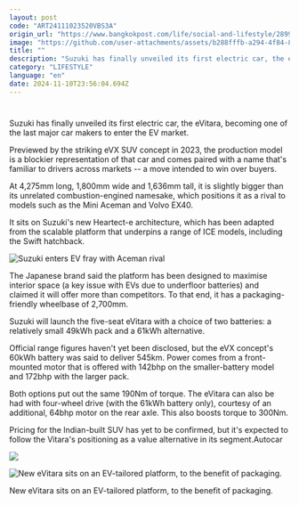 ```yaml
---
layout: post
code: "ART24111023520VBS3A"
origin_url: "https://www.bangkokpost.com/life/social-and-lifestyle/2899952/suzuki-enters-ev-fray-with-aceman-rival"
image: "https://github.com/user-attachments/assets/b288fffb-a294-4f84-8780-ef10692191af"
title: ""
description: "Suzuki has finally unveiled its first electric car, the eVitara, becoming one of the last major car makers to enter the EV market."
category: "LIFESTYLE"
language: "en"
date: 2024-11-10T23:56:04.694Z
---
```


# 

Suzuki has finally unveiled its first electric car, the eVitara, becoming one of the last major car makers to enter the EV market.

Previewed by the striking eVX SUV concept in 2023, the production model is a blockier representation of that car and comes paired with a name that's familiar to drivers across markets -- a move intended to win over buyers.

At 4,275mm long, 1,800mm wide and 1,636mm tall, it is slightly bigger than its unrelated combustion-engined namesake, which positions it as a rival to models such as the Mini Aceman and Volvo EX40.

It sits on Suzuki's new Heartect-e architecture, which has been adapted from the scalable platform that underpins a range of ICE models, including the Swift hatchback.

![Suzuki enters EV fray with Aceman rival](https://github.com/user-attachments/assets/194e20c9-31d6-4e1f-82ab-8c28fc6e2323)

The Japanese brand said the platform has been designed to maximise interior space (a key issue with EVs due to underfloor batteries) and claimed it will offer more than competitors. To that end, it has a packaging-friendly wheelbase of 2,700mm.

Suzuki will launch the five-seat eVitara with a choice of two batteries: a relatively small 49kWh pack and a 61kWh alternative.

Official range figures haven't yet been disclosed, but the eVX concept's 60kWh battery was said to deliver 545km. Power comes from a front-mounted motor that is offered with 142bhp on the smaller-battery model and 172bhp with the larger pack.

Both options put out the same 190Nm of torque. The eVitara can also be had with four-wheel drive (with the 61kWh battery only), courtesy of an additional, 64bhp motor on the rear axle. This also boosts torque to 300Nm.

Pricing for the Indian-built SUV has yet to be confirmed, but it's expected to follow the Vitara's positioning as a value alternative in its segment.Autocar

![](https://github.com/user-attachments/assets/75ee7107-7e6e-460f-8e79-d601d8a52460)

![New eVitara sits on an EV-tailored platform, to the benefit of packaging.](https://github.com/user-attachments/assets/420e0cfb-d298-4c10-a6a3-f33d0a6bd01b)

New eVitara sits on an EV-tailored platform, to the benefit of packaging.